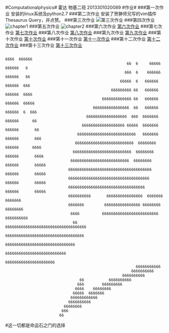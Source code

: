 #Computationalphysics#
霍达 物基二班 2013301020089
#作业#
###第一次作业
安装的linux系统及python2.7
###第二次作业
安装了贺翀师兄写的vim插件Thesaurus Query，并点赞。
###第三次作业
![第三次作业](https://github.com/HDwhu/computationalphysics_N2013301020089/tree/master/%E7%AC%AC%E4%B8%89%E6%AC%A1%E4%BD%9C%E4%B8%9A)
###第四次作业
![chapter1](https://github.com/HDwhu/computationalphysics_N2013301020089/tree/master/chapter1)
###第五次作业
![chapter2](https://github.com/HDwhu/computationalphysics_N2013301020089/tree/master/chapter2)
###第六次作业
[第六次作业](https://www.zybuluo.com/hdwhu/note/401965)
###第七次作业
[第七次作业](https://www.zybuluo.com/hdwhu/note/402183)
###第八次作业
[第八次作业](https://www.zybuluo.com/hdwhu/note/402582)
###第九次作业
[第九次作业](https://www.zybuluo.com/hdwhu/note/403308)
###第十次作业
[第十次作业](https://www.zybuluo.com/hdwhu/note/404564)
###第十一次作业
[第十一次作业](https://www.zybuluo.com/hdwhu/note/404783)
###第十二次作业
[第十二次作业](https://www.zybuluo.com/hdwhu/note/404914)
###第十三次作业
[第十三次作业](https://www.zybuluo.com/hdwhu/note/406535)

                                                                       6666  666666
                                                          66  6     66666  666666   6
                                                         666  6    666666  666666   66 
                                                       66666  6   666666   666666  666 
                                                   666666666 66   666666   666666  6666
                                               6666666666666 66   666666   666666  66666 
                                           6666666666666666  66   666666   666666  6  666 
                                        666666666666666666  666  6666666   666666      66
                                      6666666666666666666 66666  6666666  666666       66 
                                    66666666666666666666666666   6666666  666666       666
                                   66666666666666666666666666  66666666   666666      6666
                                  66666666666666666666666666  66666666   666666       6666
                                 66666666666666666666666666  66666666   666666       66666
                                6666666666666666666666666666666666666  666666       66666
                                666666666666666666666666666666666666  666666       66666
                                6666666666666666666666666666666666   666666       66666
                                6666666666       6666666666666666  6666666     6666666
                                6666666         6666666666666666 66666666    66666666
                                 6666          6666666666666666666666666  6666666666
                                  66           666666666666666666666666666666666666
                                               66666666666666666666666666666666666
                                                 6666666666666666666666666666666
                                                   666666666666666666666666666 
                                                      6666666666666666666666 
                                                              66666666666 
                                                            6666666666 
                                                        6666666666
                                     66           6666666666 
                                    666        666666666 
                                   6666    66666666 
                                  66666  6666666 
                                 666666666666
                                6666666666
                              66666666
                             666
                            66
              

#这一切都是命运石之门的选择
